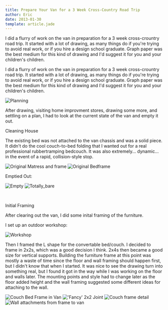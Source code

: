 ```yaml
---
title: Prepare Your Van for a 3 Week Cross-Country Road Trip
author: Eric
date: 2013-01-30
template: article.jade
---
```


I did a flurry of work on the van in preparation for a 3 week cross-crountry road trip. It started with a lot of drawing, as many things do if you're trying to avoid real work, or if you hire a design school graduate. Graph paper was the best medium for this kind of drawing and I'd suggest it for you and your children's children.

<span class="more"></span>

I did a flurry of work on the van in preparation for a 3 week cross-crountry road trip. It started with a lot of drawing, as many things do if you're trying to avoid real work, or if you hire a design school graduate. Graph paper was the best medium for this kind of drawing and I'd suggest it for you and your children's children.

![Planning](1-planning.jpg)

After drawing, visiting home improvment stores, drawing some more, and settling on a plan, I had to look at the current state of the van and empty it out.

Cleaning House

The existing bed was not attached to the van chassis and was a solid piece. It didn't do the cool couch-to-bed folding that I wanted out for a real professional rubbertramping bedcouch. It was also extremely... dynamic... in the event of a rapid, collision-style stop.

![Original Matress and frame](2-matress.jpg)
![Original Bedframe](3-original-bedframe.jpg)

Emptied Out:

![Empty](4-empty-dirty-van.jpg)
![Totally_bare](5-empty-dirtyish-van.jpg)

 

Initial Framing

After clearing out the van, I did some inital framing of the furniture.

I set up an outdoor workshop:

![Workshop](6-workshop.jpg)

Then I framed the L shape for the convertable bed/couch. I decided to frame in 2x2s, which was a good decision I think. 2x4s then became a good size for vertical supports. Building the furniture frame at this point was mostly a waste of time since the floor and wall framing should happen first, but I didn't know that when I started. It was nice to see the drawing turn into something real, but I found it got in the way while I was working on the floor and walls later. The mounting points and style had to change later as the floor added height and the wall framing suggested some different ideas for attaching to the wall.

![Couch Bed Frame in Van](7-couch-bed-frame.jpg)
!['Fancy' 2x2 Joint](8-fancy-joint.jpg)
![Couch frame detail](9-couch-detail.jpg)
![Wall attachments from frame to van](10-wall-attachments.jpg)